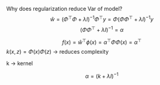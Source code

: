 Why does regularization reduce Var of model?
$$\hat w = (\Phi^\top\Phi + \lambda I)^{-1}\Phi^\top y = \Phi(\Phi\Phi^\top + \lambda I)^{-1}y$$
$$(\Phi\Phi^\top + \lambda I)^{-1} = \alpha$$

$$f(x) = \hat w^\top \phi(x) = \alpha^\top\Phi\Phi(x) = \alpha^\top$$
$k(x, z) = \Phi(x)\Phi(z)$ -> reduces complexity

k -> kernel

$$\alpha = (k + \lambda I)^{-1}$$
$$$$